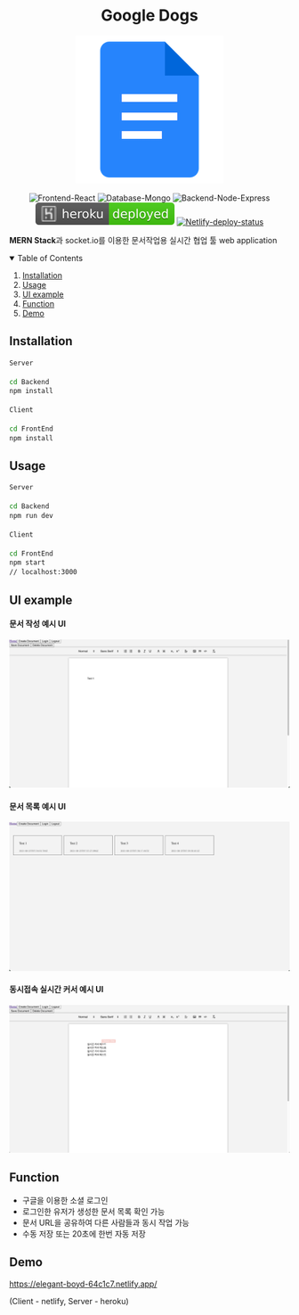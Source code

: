 <h1 align="center">
  Google Dogs
</h1>

<p align="center">
  <img alt="Quill Logo" src="./readme-assets/google_docs_logo.png">
</p>

<p align="center">
  <img src="https://img.shields.io/badge/Frontend-React-blue.svg" alt="Frontend-React">
  <img src="https://img.shields.io/badge/Database-Mongo-green.svg" alt="Database-Mongo">
  <img src="https://img.shields.io/badge/Backend-Node%20&%20Express-green.svg" alt="Backend-Node-Express">
  <img src="https://github.com/DenisOH/pyheroku-badge/raw/master/img/deployed.svg?sanitize=true" alt="Heroku">
  <a href="https://app.netlify.com/sites/elegant-boyd-64c1c7/deploys" title="Netlify-deploy-status">
    <img src="https://api.netlify.com/api/v1/badges/c56adc49-fdc8-4190-8f7e-1ef7e6711128/deploy-status" alt="Netlify-deploy-status">
  </a>
</p>

**MERN Stack**과 socket.io를 이용한 문서작업용 실시간 협업 툴 web application

<!-- TABLE OF CONTENTS -->
<details open="open">
  <summary>Table of Contents</summary>
  <ol>
    <li><a href="#installation">Installation</a></li>
    <li><a href="#usage">Usage</a></li>
    <li><a href="#ui example">UI example</a></li>
    <li><a href="#function">Function</a></li>
    <li><a href="#demo">Demo</a></li>
  </ol>
</details>

## Installation

```sh
Server

cd Backend
npm install

Client

cd FrontEnd
npm install
```

## Usage

```sh
Server

cd Backend
npm run dev

Client

cd FrontEnd
npm start
// localhost:3000
```

## UI example

#### 문서 작성 예시 UI

![GoolgeDocs](./readme-assets/ui_example_editing.png)

#### 문서 목록 예시 UI

![GoolgeDocs](./readme-assets/ui_example_list.png)

#### 동시접속 실시간 커서 예시 UI

![GoolgeDocs](./readme-assets/ui_example_realtime-cursor.png)

## Function
 - 구글을 이용한 소셜 로그인
 - 로그인한 유저가 생성한 문서 목록 확인 가능
 - 문서 URL을 공유하여 다른 사람들과 동시 작업 가능
 - 수동 저장 또는 20초에 한번 자동 저장

## Demo

https://elegant-boyd-64c1c7.netlify.app/

(Client - netlify, Server - heroku)
